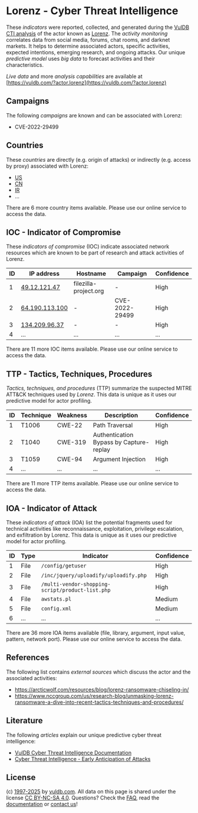 # Lorenz - Cyber Threat Intelligence

These _indicators_ were reported, collected, and generated during the [VulDB CTI analysis](https://vuldb.com/?kb.cti) of the actor known as [Lorenz](https://vuldb.com/?actor.lorenz). The _activity monitoring_ correlates data from social media, forums, chat rooms, and darknet markets. It helps to determine associated actors, specific activities, expected intentions, emerging research, and ongoing attacks. Our unique _predictive model_ uses _big data_ to forecast activities and their characteristics.

_Live data_ and more _analysis capabilities_ are available at [https://vuldb.com/?actor.lorenz](https://vuldb.com/?actor.lorenz)

## Campaigns

The following _campaigns_ are known and can be associated with Lorenz:

* CVE-2022-29499

## Countries

These _countries_ are directly (e.g. origin of attacks) or indirectly (e.g. access by proxy) associated with Lorenz:

* [US](https://vuldb.com/?country.us)
* [CN](https://vuldb.com/?country.cn)
* [IR](https://vuldb.com/?country.ir)
* ...

There are 6 more country items available. Please use our online service to access the data.

## IOC - Indicator of Compromise

These _indicators of compromise_ (IOC) indicate associated network resources which are known to be part of research and attack activities of Lorenz.

ID | IP address | Hostname | Campaign | Confidence
-- | ---------- | -------- | -------- | ----------
1 | [49.12.121.47](https://vuldb.com/?ip.49.12.121.47) | filezilla-project.org | - | High
2 | [64.190.113.100](https://vuldb.com/?ip.64.190.113.100) | - | CVE-2022-29499 | High
3 | [134.209.96.37](https://vuldb.com/?ip.134.209.96.37) | - | - | High
4 | ... | ... | ... | ...

There are 11 more IOC items available. Please use our online service to access the data.

## TTP - Tactics, Techniques, Procedures

_Tactics, techniques, and procedures_ (TTP) summarize the suspected MITRE ATT&CK techniques used by _Lorenz_. This data is unique as it uses our predictive model for actor profiling.

ID | Technique | Weakness | Description | Confidence
-- | --------- | -------- | ----------- | ----------
1 | T1006 | CWE-22 | Path Traversal | High
2 | T1040 | CWE-319 | Authentication Bypass by Capture-replay | High
3 | T1059 | CWE-94 | Argument Injection | High
4 | ... | ... | ... | ...

There are 11 more TTP items available. Please use our online service to access the data.

## IOA - Indicator of Attack

These _indicators of attack_ (IOA) list the potential fragments used for technical activities like reconnaissance, exploitation, privilege escalation, and exfiltration by Lorenz. This data is unique as it uses our predictive model for actor profiling.

ID | Type | Indicator | Confidence
-- | ---- | --------- | ----------
1 | File | `/config/getuser` | High
2 | File | `/inc/jquery/uploadify/uploadify.php` | High
3 | File | `/multi-vendor-shopping-script/product-list.php` | High
4 | File | `awstats.pl` | Medium
5 | File | `config.xml` | Medium
6 | ... | ... | ...

There are 36 more IOA items available (file, library, argument, input value, pattern, network port). Please use our online service to access the data.

## References

The following list contains _external sources_ which discuss the actor and the associated activities:

* https://arcticwolf.com/resources/blog/lorenz-ransomware-chiseling-in/
* https://www.nccgroup.com/us/research-blog/unmasking-lorenz-ransomware-a-dive-into-recent-tactics-techniques-and-procedures/

## Literature

The following _articles_ explain our unique predictive cyber threat intelligence:

* [VulDB Cyber Threat Intelligence Documentation](https://vuldb.com/?kb.cti)
* [Cyber Threat Intelligence - Early Anticipation of Attacks](https://www.scip.ch/en/?labs.20201022)

## License

(c) [1997-2025](https://vuldb.com/?kb.changelog) by [vuldb.com](https://vuldb.com/?kb.about). All data on this page is shared under the license [CC BY-NC-SA 4.0](https://creativecommons.org/licenses/by-nc-sa/4.0/). Questions? Check the [FAQ](https://vuldb.com/?kb.faq), read the [documentation](https://vuldb.com/?kb) or [contact us](https://vuldb.com/?contact)!
